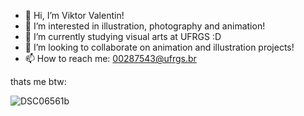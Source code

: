 - 👋 Hi, I’m Viktor Valentin!
- 👀 I’m interested in illustration, photography and animation!
- 🌱 I’m currently studying visual arts at UFRGS :D
- 💞️ I’m looking to collaborate on animation and illustration projects!
- 📫 How to reach me: 00287543@ufrgs.br

thats me btw:

![DSC06561b](https://user-images.githubusercontent.com/103218790/162290224-70b65f6e-284f-445b-90ab-0d56cab59a4e.png)

<!---
ViktorValentin/ViktorValentin is a ✨ special ✨ repository because its `README.md` (this file) appears on your GitHub profile.
You can click the Preview link to take a look at your changes.
--->
